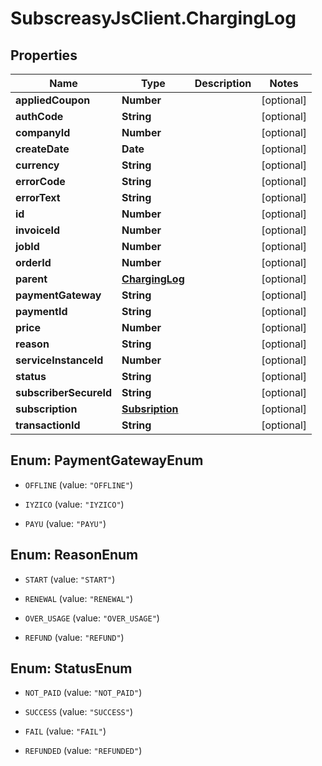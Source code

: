 # SubscreasyJsClient.ChargingLog

## Properties
Name | Type | Description | Notes
------------ | ------------- | ------------- | -------------
**appliedCoupon** | **Number** |  | [optional] 
**authCode** | **String** |  | [optional] 
**companyId** | **Number** |  | [optional] 
**createDate** | **Date** |  | [optional] 
**currency** | **String** |  | [optional] 
**errorCode** | **String** |  | [optional] 
**errorText** | **String** |  | [optional] 
**id** | **Number** |  | [optional] 
**invoiceId** | **Number** |  | [optional] 
**jobId** | **Number** |  | [optional] 
**orderId** | **Number** |  | [optional] 
**parent** | [**ChargingLog**](ChargingLog.md) |  | [optional] 
**paymentGateway** | **String** |  | [optional] 
**paymentId** | **String** |  | [optional] 
**price** | **Number** |  | [optional] 
**reason** | **String** |  | [optional] 
**serviceInstanceId** | **Number** |  | [optional] 
**status** | **String** |  | [optional] 
**subscriberSecureId** | **String** |  | [optional] 
**subscription** | [**Subsription**](Subsription.md) |  | [optional] 
**transactionId** | **String** |  | [optional] 


<a name="PaymentGatewayEnum"></a>
## Enum: PaymentGatewayEnum


* `OFFLINE` (value: `"OFFLINE"`)

* `IYZICO` (value: `"IYZICO"`)

* `PAYU` (value: `"PAYU"`)




<a name="ReasonEnum"></a>
## Enum: ReasonEnum


* `START` (value: `"START"`)

* `RENEWAL` (value: `"RENEWAL"`)

* `OVER_USAGE` (value: `"OVER_USAGE"`)

* `REFUND` (value: `"REFUND"`)




<a name="StatusEnum"></a>
## Enum: StatusEnum


* `NOT_PAID` (value: `"NOT_PAID"`)

* `SUCCESS` (value: `"SUCCESS"`)

* `FAIL` (value: `"FAIL"`)

* `REFUNDED` (value: `"REFUNDED"`)





